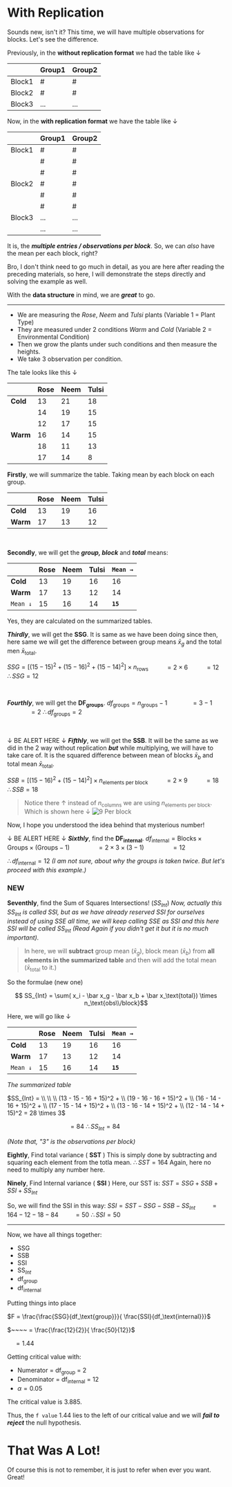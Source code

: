 # With Replication
Sounds new, isn't it? This time, we will have multiple observations for blocks. Let's see the difference.

Previously, in the **without replication format** we had the table like ↓

|     |Group1 |Group2 |
|--   |--    |--   |
|Block1| #    | #   |
|Block2| #    | #   |
|Block3| ...  | ... |

Now, in the **with replication format** we have the table like ↓

|     |Group1 |Group2 |
|--   |--    |--   |
|Block1| #    | #   |
|      | #    | #   |
|      | #    | #   |
|Block2| #    | #   |
|      | #    | #   |
|      | #    | #   |
|Block3| ...    | ...   |
|      | ...    | ...   |

It is, the ***multiple entries / observations per block***. So, we can *also* have the mean per each block, right?

Bro, I don't think need to go much in detail, as you are here after reading the preceding materials, so here, I will demonstrate the steps directly and solving the example as well.

With the **data structure** in mind, we are ***great*** to go.
___
- We are measuring the *Rose*, *Neem* and *Tulsi* plants (Variable 1 = Plant Type)
- They are measured under 2 conditions *Warm* and *Cold* (Variable 2 = Environmental Condition)
- Then we grow the plants under such conditions and then measure the heights.
- We take 3 observation per condition.

The tale looks like this ↓

|           |Rose  |Neem   |Tulsi   |
|---        |---   |---    |---     |
|**Cold**   |13    |21     |18      |
|           |14    |19     |15      |
|           |12    |17     |15      |
|**Warm**   |16    |14     |15      |
|           |18    |11     |13      |
|           |17    |14     |8       |

**Firstly**, we will summarize the table.
Taking mean by each block on each group.

|          | Rose | Neem | Tulsi |
|----------|------|------|-------|
| **Cold** | 13   | 19   | 16    |
| **Warm** | 17   | 13   | 12    |

<br>

**Secondly**, we will get the ***group, block*** and ***total*** means:

|          | Rose | Neem | Tulsi | `Mean →` |
|----------|------|------|-------|----------|
| **Cold** | 13   | 19   | 16    | 16       |
| **Warm** | 17   | 13   | 12    | 14       |
| `Mean ↓` | 15   | 16   | 14    | **`15`** |

Yes, they are calculated on the summarized tables.

***Thirdly***, we will get the **SSG**.
It is same as we have been doing since then, here same we will get the difference between group means $\bar x_g$ and the total men $\bar x_\text{total}$.

$SSG = [(15 - 15)^2 + (15 - 16)^2 +(15 - 14)^2] \times n_\text{rows}$
$~~~~~~~~~= 2 \times 6$
$~~~~~~~~~= 12$
$\therefore SSG = 12$

<br>

***Fourthly***, we will get the **DF$_\text{groups}$**.
$df_\text{groups} = n_\text{groups} - 1$
$~~~~~~~~~~~~~ = 3 - 1$
$~~~~~~~~~~~~~ = 2$
$\therefore df_\text{groups} = 2$

<br>

↓ BE ALERT HERE ↓
***Fifthly***, we will get the **SSB**.
It will be the same as we did in the 2 way without replication ***but*** while multiplying, we will have to take care of. It is the squared difference between mean of blocks $\bar x_b$ and total mean $\bar x_\text{total}$.

$SSB = [(15 - 16)^2 + (15 - 14)^2] \times n_\text{elements per block}$
$~~~~~~~~~= 2 \times 9$
$~~~~~~~~~= 18$
$\therefore SSB = 18$

> Notice there ↑ instead of $n_\text{columns}$ we are using $n_\text{elements per block}$. Which is shown here ↓
![9 Per block](https://i.imgur.com/AYqf7CG.png)

Now, I hope you understood the idea behind that mysterious number!

↓ BE ALERT HERE ↓
***Sixthly***, find the **DF$_\text{internal}$**.
$df_\text{internal} = \text{Blocks} \times  \text{Groups} \times (\text{Groups} - 1)$
$~~~~~~~~~~~~~~~= 2  \times  3  \times (3 - 1)$
$~~~~~~~~~~~~~~~= 12$


$\therefore df_\text{internal} = 12$
*(I am not sure, about why the groups is taken twice. But let's proceed with this example.)*

### NEW
**Seventhly**, find the Sum of Squares Intersections! ($SS_{Int}$)
*Now, actually this $SS_{Int}$ is called SSI, but as we have already reserved SSI for ourselves instead of using SSE all time, we will keep calling SSE as SSI and this here SSI will be called $SS_{Int}$ (Read Again if you didn't get it but it is no much important).*

> In here, we will **subtract** group mean ($\bar x_g$), block mean ($\bar x_b$) from **all elements in the summarized table** and then will add the total mean ($\bar x_\text{total}$ to it.) 

So the formulae (new one)

$$ SS_{Int} = \sum( x_i - \bar x_g - \bar x_b + \bar x_\text{total}) \times n_\text{obs\\/block}$$

Here, we will go like ↓

|          | Rose | Neem | Tulsi | `Mean →` |
|----------|------|------|-------|----------|
| **Cold** | 13   | 19   | 16    | 16       |
| **Warm** | 17   | 13   | 12    | 14       |
| `Mean ↓` | 15   | 16   | 14    | **`15`** |
*The summarized table*

$SS_{Int} = \\
\\  \\
(13 - 15 - 16 + 15)^2 + \\ 
(19 - 16 - 16 + 15)^2 + \\ 
(16 - 14 - 16 + 15)^2 + \\
(17 - 15 - 14 + 15)^2 + \\
(13 - 16 - 14 + 15)^2 + \\
(12 - 14 - 14 + 15)^2 = 28 \times 3$ 

$~~~~~~~~~~~~~~~~~~~~~~~~~~~~~~~~~~~~=84$
$\therefore SS_{Int} = 84$

*(Note that, "3" is the observations per block)*

**Eightly**, Find total variance ( **SST** )
This is simply done by subtracting and squaring each element from the totla mean.
$\therefore SST = 164$
Again, here no need to multiply any number here.

**Ninely**, Find Internal variance ( **SSI** )
Here, our SST is:
$SST = SSG + SSB + SSI + SS_{Int}$

So, we will find the SSI in this way:
$SSI = SST - SSG - SSB - SS_{Int}$
$~~~~~~~~=164 - 12 - 18 - 84$
$~~~~~~~~=50$
$\therefore SSI = 50$

___
Now, we have all things together:
- SSG
- SSB
- SSI
- SS$_{Int}$
- df$_\text{group}$
- df$_\text{internal}$

Putting things into place

$F = \frac{\frac{SSG}{df_\text{group}}}{ \frac{SSI}{df_\text{internal}}}$

$~~~~ = \frac{\frac{12}{2}}{ \frac{50}{12}}$

$~~~~=1.44$

Getting critical value with:
- Numerator = df$_\text{group}$ = 2
- Denominator = df$_\text{internal}$ = 12
- $\alpha = 0.05$

The critical value is 3.885.

Thus, the `f value` 1.44 lies to the left of our critical value and we will ***fail to reject*** the null hypothesis.

# That Was A Lot!
Of course this is not to remember, it is just to refer when ever you want. Great!
